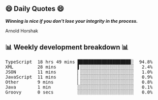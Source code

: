 ## 😄 Daily Quotes 😄

_**Winning is nice if you don't lose your integrity in the process.**_

Arnold Horshak



## 📊 Weekly development breakdown 📊

<pre>TypeScript  18 hrs 49 mins ███████████████████▉░  94.8%
XML         28 mins        ▌░░░░░░░░░░░░░░░░░░░░   2.4%
JSON        11 mins        ▏░░░░░░░░░░░░░░░░░░░░   1.0%
JavaScript  11 mins        ▏░░░░░░░░░░░░░░░░░░░░   0.9%
Other       9 mins         ▏░░░░░░░░░░░░░░░░░░░░   0.8%
Java        1 min          ░░░░░░░░░░░░░░░░░░░░░   0.1%
Groovy      0 secs         ░░░░░░░░░░░░░░░░░░░░░   0.0%</pre>